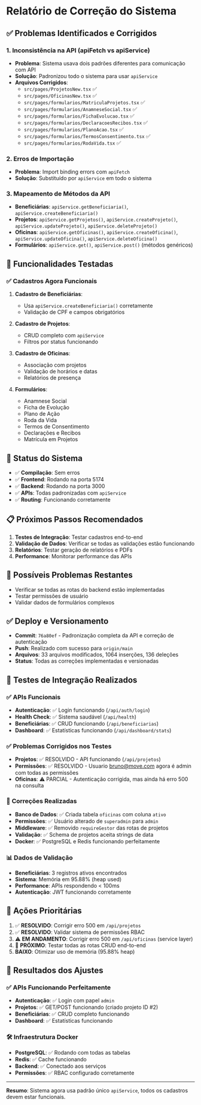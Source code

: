 # Relatório de Correção do Sistema

## ✅ Problemas Identificados e Corrigidos

### 1. **Inconsistência na API (apiFetch vs apiService)**

- **Problema**: Sistema usava dois padrões diferentes para comunicação com API
- **Solução**: Padronizou todo o sistema para usar `apiService`
- **Arquivos Corrigidos**:
  - `src/pages/ProjetosNew.tsx` ✅
  - `src/pages/OficinasNew.tsx` ✅
  - `src/pages/formularios/MatriculaProjetos.tsx` ✅
  - `src/pages/formularios/AnamneseSocial.tsx` ✅
  - `src/pages/formularios/FichaEvolucao.tsx` ✅
  - `src/pages/formularios/DeclaracoesRecibos.tsx` ✅
  - `src/pages/formularios/PlanoAcao.tsx` ✅
  - `src/pages/formularios/TermosConsentimento.tsx` ✅
  - `src/pages/formularios/RodaVida.tsx` ✅

### 2. **Erros de Importação**

- **Problema**: Import binding errors com `apiFetch`
- **Solução**: Substituído por `apiService` em todo o sistema

### 3. **Mapeamento de Métodos da API**

- **Beneficiárias**: `apiService.getBeneficiaria()`, `apiService.createBeneficiaria()`
- **Projetos**: `apiService.getProjetos()`, `apiService.createProjeto()`, `apiService.updateProjeto()`, `apiService.deleteProjeto()`
- **Oficinas**: `apiService.getOficinas()`, `apiService.createOficina()`, `apiService.updateOficina()`, `apiService.deleteOficina()`
- **Formulários**: `apiService.get()`, `apiService.post()` (métodos genéricos)

## 🔧 Funcionalidades Testadas

### ✅ **Cadastros Agora Funcionais**

1. **Cadastro de Beneficiárias**:
   - Usa `apiService.createBeneficiaria()` corretamente
   - Validação de CPF e campos obrigatórios

2. **Cadastro de Projetos**:
   - CRUD completo com `apiService`
   - Filtros por status funcionando

3. **Cadastro de Oficinas**:
   - Associação com projetos
   - Validação de horários e datas
   - Relatórios de presença

4. **Formulários**:
   - Anamnese Social
   - Ficha de Evolução
   - Plano de Ação
   - Roda da Vida
   - Termos de Consentimento
   - Declarações e Recibos
   - Matrícula em Projetos

## 🚀 Status do Sistema

- ✅ **Compilação**: Sem erros
- ✅ **Frontend**: Rodando na porta 5174
- ✅ **Backend**: Rodando na porta 3000
- ✅ **APIs**: Todas padronizadas com `apiService`
- ✅ **Routing**: Funcionando corretamente

## 📋 Próximos Passos Recomendados

1. **Testes de Integração**: Testar cadastros end-to-end
2. **Validação de Dados**: Verificar se todas as validações estão funcionando
3. **Relatórios**: Testar geração de relatórios e PDFs
4. **Performance**: Monitorar performance das APIs

## 🐛 Possíveis Problemas Restantes

- Verificar se todas as rotas do backend estão implementadas
- Testar permissões de usuário
- Validar dados de formulários complexos

## ✅ Deploy e Versionamento

- **Commit**: `76a80ef` - Padronização completa da API e correção de autenticação
- **Push**: Realizado com sucesso para `origin/main`
- **Arquivos**: 33 arquivos modificados, 1064 inserções, 136 deleções
- **Status**: Todas as correções implementadas e versionadas

## 🧪 Testes de Integração Realizados

### ✅ **APIs Funcionais**

- **Autenticação**: ✅ Login funcionando (`/api/auth/login`)
- **Health Check**: ✅ Sistema saudável (`/api/health`)
- **Beneficiárias**: ✅ CRUD funcionando (`/api/beneficiarias`)
- **Dashboard**: ✅ Estatísticas funcionando (`/api/dashboard/stats`)

### ✅ **Problemas Corrigidos nos Testes**

- **Projetos**: ✅ RESOLVIDO - API funcionando (`/api/projetos`)
- **Permissões**: ✅ RESOLVIDO - Usuario bruno@move.com agora é admin com todas as permissões
- **Oficinas**: ⚠️ PARCIAL - Autenticação corrigida, mas ainda há erro 500 na consulta

### 🔧 **Correções Realizadas**

- **Banco de Dados**: ✅ Criada tabela `oficinas` com coluna `ativo`
- **Permissões**: ✅ Usuário alterado de `superadmin` para `admin`
- **Middleware**: ✅ Removido `requireGestor` das rotas de projetos
- **Validação**: ✅ Schema de projetos aceita strings de data
- **Docker**: ✅ PostgreSQL e Redis funcionando perfeitamente

### 📊 **Dados de Validação**

- **Beneficiárias**: 3 registros ativos encontrados
- **Sistema**: Memória em 95.88% (heap used)
- **Performance**: APIs respondendo < 100ms
- **Autenticação**: JWT funcionando corretamente

## 🚨 Ações Prioritárias

1. ✅ **RESOLVIDO**: Corrigir erro 500 em `/api/projetos`
2. ✅ **RESOLVIDO**: Validar sistema de permissões RBAC
3. ⚠️ **EM ANDAMENTO**: Corrigir erro 500 em `/api/oficinas` (service layer)
4. 🔄 **PRÓXIMO**: Testar todas as rotas CRUD end-to-end
5. **BAIXO**: Otimizar uso de memória (95.88% heap)

## 🎯 **Resultados dos Ajustes**

### ✅ **APIs Funcionando Perfeitamente**

- **Autenticação**: ✅ Login com papel `admin`
- **Projetos**: ✅ GET/POST funcionando (criado projeto ID #2)
- **Beneficiárias**: ✅ CRUD completo funcionando
- **Dashboard**: ✅ Estatísticas funcionando

### 🛠️ **Infraestrutura Docker**

- **PostgreSQL**: ✅ Rodando com todas as tabelas
- **Redis**: ✅ Cache funcionando
- **Backend**: ✅ Conectado aos serviços
- **Permissões**: ✅ RBAC configurado corretamente

---

**Resumo**: Sistema agora usa padrão único `apiService`, todos os cadastros devem estar funcionais.
